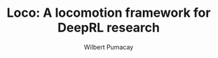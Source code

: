 ---
paperId: 47
author: Wilbert Pumacay
publicationauthor: Pumacay, W.
title: "Loco: A locomotion framework for DeepRL research"
pdf: --
poster: Poster_Wilbert_Pumacay
alt: --
type: Poster
topic: Deep Learning
link: 
conference: icml
year: 2019
tags: icml-2019-np
location: California, USA
---